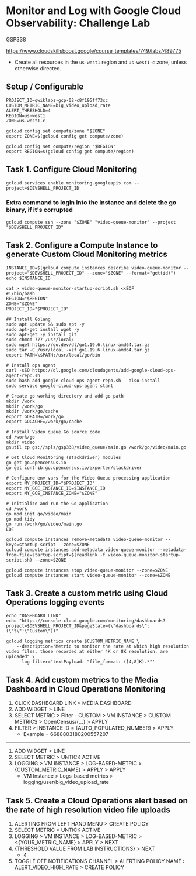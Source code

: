 # Monitor and Log with Google Cloud Observability: Challenge Lab

GSP338

https://www.cloudskillsboost.google/course_templates/749/labs/489775

- Create all resources in the `us-west1` region and `us-west1-c` zone, unless otherwise directed.


## Setup / Configurable
```
PROJECT_ID=qwiklabs-gcp-02-c8f195ff73cc
CUSTOM_METRIC_NAME=big_video_upload_rate
ALERT_THRESHOLD=4
REGION=us-west1
ZONE=us-west1-c

gcloud config set compute/zone "$ZONE"
export ZONE=$(gcloud config get compute/zone)

gcloud config set compute/region "$REGION"
export REGION=$(gcloud config get compute/region)
```

## Task 1. Configure Cloud Monitoring
```
gcloud services enable monitoring.googleapis.com --project=$DEVSHELL_PROJECT_ID
```

### Extra command to login into the instance and delete the go binary, if it's corrupted
```
gcloud compute ssh --zone "$ZONE" "video-queue-monitor" --project "$DEVSHELL_PROJECT_ID"
```


## Task 2. Configure a Compute Instance to generate Custom Cloud Monitoring metrics
```
INSTANCE_ID=$(gcloud compute instances describe video-queue-monitor --project="$DEVSHELL_PROJECT_ID" --zone="$ZONE" --format="get(id)")
echo $INSTANCE_ID

cat > video-queue-monitor-startup-script.sh <<EOF
#!/bin/bash
REGION="$REGION"
ZONE="$ZONE"
PROJECT_ID="$PROJECT_ID"

## Install Golang
sudo apt update && sudo apt -y
sudo apt-get install wget -y
sudo apt-get -y install git
sudo chmod 777 /usr/local/
sudo wget https://go.dev/dl/go1.19.6.linux-amd64.tar.gz
sudo tar -C /usr/local -xzf go1.19.6.linux-amd64.tar.gz
export PATH=\$PATH:/usr/local/go/bin

# Install ops agent 
curl -sSO https://dl.google.com/cloudagents/add-google-cloud-ops-agent-repo.sh
sudo bash add-google-cloud-ops-agent-repo.sh --also-install
sudo service google-cloud-ops-agent start

# Create go working directory and add go path
mkdir /work
mkdir /work/go
mkdir /work/go/cache
export GOPATH=/work/go
export GOCACHE=/work/go/cache

# Install Video queue Go source code
cd /work/go
mkdir video
gsutil cp gs://spls/gsp338/video_queue/main.go /work/go/video/main.go

# Get Cloud Monitoring (stackdriver) modules
go get go.opencensus.io
go get contrib.go.opencensus.io/exporter/stackdriver

# Configure env vars for the Video Queue processing application
export MY_PROJECT_ID="$PROJECT_ID"
export MY_GCE_INSTANCE_ID=$INSTANCE_ID
export MY_GCE_INSTANCE_ZONE="$ZONE"

# Initialize and run the Go application
cd /work
go mod init go/video/main
go mod tidy
go run /work/go/video/main.go
EOF
```

```
gcloud compute instances remove-metadata video-queue-monitor --keys=startup-script --zone=$ZONE
gcloud compute instances add-metadata video-queue-monitor --metadata-from-file=startup-script=$(readlink -f video-queue-monitor-startup-script.sh) --zone=$ZONE

gcloud compute instances stop video-queue-monitor --zone=$ZONE
gcloud compute instances start video-queue-monitor --zone=$ZONE
```


## Task 3. Create a custom metric using Cloud Operations logging events


```
echo "DASHBOARD LINK"
echo "https://console.cloud.google.com/monitoring/dashboards?project=$DEVSHELL_PROJECT_ID&pageState=(\"dashboards\":(\"t\":\"Custom\"))"
```

```
gcloud logging metrics create $CUSTOM_METRIC_NAME \
    --description="Metric to monitor the rate at which high resolution video files, those recorded at either 4K or 8K resolution, are uploaded" \
    --log-filter='textPayload: "file_format: ([4,8]K).*"'
```

## Task 4. Add custom metrics to the Media Dashboard in Cloud Operations Monitoring

1. CLICK DASHBOARD LINK > MEDIA DASHBOARD
2. ADD WIDGET > LINE
3. SELECT METRIC > Fliter - CUSTOM > VM INSTANCE > CUSTOM METRICS > OpenCensus/{...} > APPLY
4. FILTER > INSTANCE ID = {AUTO_POPULATED_NUMBER} > APPLY
    - Example = 6688803180200557207

---
1. ADD WIDGET > LINE
2. SELECT METRIC > UNTICK ACTIVE
3. LOGGING > VM INSTANCE > LOG-BASED-METRIC > {CUSTOM_METRIC_NAME} > APPLY > APPLY
    - VM Instance > Logs-based metrics > logging/user/big_video_upload_rate


## Task 5. Create a Cloud Operations alert based on the rate of high resolution video file uploads

1. ALERTING FROM LEFT HAND MENU > CREATE POLICY
2. SELECT METRIC > UNTICK ACTIVE
3. LOGGING > VM INSTANCE > LOG-BASED-METRIC > <{YOUR_METRIC_NAME} > APPLY > NEXT
4. {THRESHOLD VALUE FROM LAB INSTRUCTIONS} > NEXT
    - 4
5. TOGGLE OFF NOTIFICATIONS CHANNEL > ALERTING POLICY NAME : ALERT_VIDEO_HIGH_RATE > CREATE POLICY
